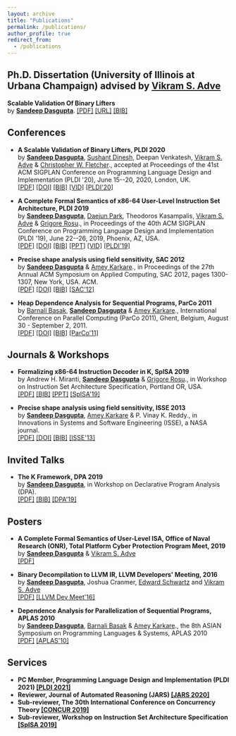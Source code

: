 ```yaml
---
layout: archive
title: "Publications"
permalink: /publications/
author_profile: true
redirect_from: 
  - /publications
---
```


## Ph.D. Dissertation (University of Illinois at Urbana Champaign) advised by <a href="https://vikram.cs.illinois.edu/">Vikram S. Adve</a>
<b> Scalable Validation Of Binary Lifters </b> <br />
  by <b><a href="https://sdasgup3.github.io/">Sandeep Dasgupta</a></b>.
  <a href="../files/FinalDefence.pdf">[PDF]</a>
  <a href="http://hdl.handle.net/2142/107968">[URL]</a>
  <a href="../files/thesis_2020.bib">[BIB]</a>

## Conferences

  - <b> A Scalable Validation of Binary Lifters, PLDI 2020 </b> <br />
  by <b><a href="https://sdasgup3.github.io/">Sandeep Dasgupta</a></b>, <a href="https://sushant94.me/about/">Sushant Dinesh</a>, Deepan Venkatesh, <a href="https://vikram.cs.illinois.edu/">Vikram S. Adve</a> & <a href="http://cwfletcher.net/">Christopher W. Fletcher</a>., accepted at Proceedings of the 41st ACM SIGPLAN Conference on Programming Language Design and Implementation (PLDI '20), June 15--20, 2020, London, UK. <br />
  <a href="../files/pldi_2020.pdf">[PDF]</a>
  <a href="https://doi.org/10.1145/3385412.3385964">[DOI]</a>
  <a href="../files/pldi_2020.bib">[BIB]</a>
  <a href="https://www.youtube.com/watch?v=veV6TuPsRYw">[VID]</a>
  <a href="https://pldi20.sigplan.org/details/pldi-2020-papers/4/Scalable-Validation-of-Binary-Lifters">[PLDI'20]</a>

  - <b> A Complete Formal Semantics of x86-64 User-Level Instruction Set Architecture, PLDI 2019 </b> <br />
  by <b><a href="https://sdasgup3.github.io/">Sandeep Dasgupta</a></b>, <a href="https://daejunpark.github.io">Daejun Park</a>, Theodoros Kasampalis, <a href="https://vikram.cs.illinois.edu/">Vikram S. Adve</a>  & <a href="http://fsl.cs.illinois.edu/index.php/Grigore_Rosu">Grigore Rosu</a>., in Proceedings of the 40th ACM SIGPLAN Conference on Programming Language Design and Implementation (PLDI '19), June 22--26, 2019, Phoenix, AZ, USA. <br />
  <a href="../files/pldi_2019.pdf">[PDF]</a>
  <a href="https://dl.acm.org/doi/10.1145/3314221.3314601">[DOI]</a>
  <a href="../files/pldi_2019.bib">[BIB]</a>
  <a href="../files/ppt_pldi_2019.pdf">[PPT]</a>
  <a href="https://www.youtube.com/watch?v=eBZtmaNAJwo&t=21s">[VID]</a>
  <a href="https://pldi19.sigplan.org/details/pldi-2019-papers/24/A-Complete-Formal-Semantics-of-x86-64-User-Level-Instruction-Set-Architecture">[PLDI'19]</a>


  - <b> Precise shape analysis using field sensitivity, SAC 2012 </b> <br />
  by <b><a href="https://sdasgup3.github.io/">Sandeep Dasgupta</a></b> & <a href="http://www.cse.iitk.ac.in/users/karkare/">Amey Karkare</a>., in Proceedings of the 27th Annual ACM Symposium on Applied Computing, SAC 2012, pages 1300-1307, New York, USA.  ACM. <br />
  <a href="../files/sac_2012.pdf">[PDF]</a>
  <a href="http://dl.acm.org/citation.cfm?doid=2245276.2231982">[DOI]</a>
  <a href="../files/sac_2012.bib">[BIB]</a>
  <a href="https://www.sigapp.org/sac/sac2012/">[SAC'12]</a>


  - <b> Heap Dependence Analysis for Sequential Programs, ParCo 2011 </b> <br />
  by <a href="http://www.cse.iitb.ac.in/~bbasak/">Barnali Basak</a>, <b><a href="https://sdasgup3.github.io/">Sandeep Dasgupta</a></b> & <a href="http://www.cse.iitk.ac.in/users/karkare/">Amey Karkare</a>., International Conference on Parallel Computing (ParCo 2011), Ghent, Belgium, August 30 - September 2, 2011. <br />
  <a href="../files/parco_2011.pdf">[PDF]</a>
  <a href="http://dx.doi.org/10.3233/978-1-61499-041-3-99">[DOI]</a>
  <a href="../files/parco_2011.bib">[BIB]</a>
  <a href="http://parco2011.elis.ugent.be/">[ParCo'11]</a>


## Journals & Workshops

  - <b> Formalizing x86-64 Instruction Decoder in K, SpISA 2019 </b> <br />
  by Andrew H. Miranti, <b><a href="https://sdasgup3.github.io/">Sandeep Dasgupta</a></b>  & <a href="http://fsl.cs.illinois.edu/index.php/Grigore_Rosu">Grigore Rosu</a>., in Workshop on Instruction Set Architecture Specification, Portland OR, USA. <br />
  <a href="../files/spisa_2019.pdf">[PDF]</a>
  <a href="../files/spisa_2019.bib">[BIB]</a>
  <a href="../files/ppt_spisa_2019.pdf">[PPT]</a>
  <a href="https://www.cl.cam.ac.uk/~jrh13/spisa19.html">[SpISA'19]</a>

  - <b> Precise shape analysis using field sensitivity, ISSE 2013 </b>  <br />
  by <b><a href="https://sdasgup3.github.io/">Sandeep Dasgupta</a></b>, <a href="http://www.cse.iitk.ac.in/users/karkare/">Amey Karkare</a> & P. Vinay K. Reddy., in Innovations in Systems and Software Engineering (ISSE), a NASA journal. <br /> 
  <a href="../files/isse_2013.pdf">[PDF]</a>
  <a href="http://link.springer.com/article/10.1007%2Fs11334-013-0198-7">[DOI]</a>
  <a href="../files/isse_2013.bib">[BIB]</a>
  <a href="https://link.springer.com/journal/11334">[ISSE'13]</a>

## Invited Talks
  - <b> The K Framework, DPA 2019 </b>  <br />
  by <b><a href="https://sdasgup3.github.io/">Sandeep Dasgupta</a></b>, in Workshop on Declarative Program Analysis (DPA). <br />
  <a href="../files/dpa_2019.pdf">[PDF]</a>
  <a href="../files/dpa_2019.bib">[BIB]</a>
  <a href="https://pldi19.sigplan.org/details/dpa-2019-papers/5/The-K-Framework">[DPA'19]</a>

## Posters
  - <b>  A Complete Formal Semantics of User-Level ISA, Office of Naval Research (ONR), Total Platform Cyber Protection Program Meet, 2019 </b> <br />
  by <b><a href="https://sdasgup3.github.io/">Sandeep Dasgupta</a></b> & <a href="https://vikram.cs.illinois.edu/">Vikram S. Adve</a> <br />
  <a href="../files/onr-tpcp-19.pdf">[PDF]</a>

  - <b>  Binary Decompilation to LLVM IR, LLVM Developers' Meeting, 2016 </b> <br />
  by <b><a href="https://sdasgup3.github.io/">Sandeep Dasgupta</a></b>, Joshua Cranmer, <a href="https://edmcman.github.io/">Edward Schwartz</a> and <a href="https://vikram.cs.illinois.edu/">Vikram S. Adve</a> <br />
  <a href="../files/allin_poster.pdf">[PDF]</a>
  <a href="https://llvm.org/devmtg/2016-11/">[LLVM Dev Meet'16]</a>

  - <b>  Dependence Analysis for Parallelization of Sequential Programs, APLAS 2010 </b> <br />
  by <b><a href="https://sdasgup3.github.io/">Sandeep Dasgupta</a></b>, <a href="http://www.cse.iitb.ac.in/~bbasak/">Barnali Basak</a> & <a href="http://www.cse.iitk.ac.in/users/karkare/">Amey Karkare</a>., the 8th ASIAN Symposium on Programming Languages & Systems, APLAS 2010 <br /> 
  <a href="../files/poster_APLAS2010.pdf">[PDF]</a> 
  <a href="https://basics.sjtu.edu.cn/conference/aplas2010/accepted_posters.htm">[APLAS'10]</a> 

## Services
 - <b>  PC Member, Programming Language Design and Implementation (PLDI 2021) <a href="https://conf.researchr.org/home/pldi-2021">[PLDI 2021]</a> </b>
 - <b>  Reviewer, Journal of Automated Reasoning (JARS) <a href="https://www.springer.com/journal/10817/">[JARS 2020]</a> </b>
 - <b>  Sub-reviewer, The 30th International Conference on Concurrency Theory <a href="https://event.cwi.nl/concur2019/">[CONCUR 2019]</a> </b>
 - <b>  Sub-reviewer, Workshop on Instruction Set Architecture Specification <a href="https://www.cl.cam.ac.uk/~jrh13/spisa19.html">[SpISA 2019]</a> </b>
